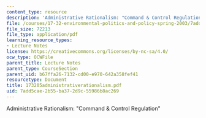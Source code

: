 ```yaml
---
content_type: resource
description: 'Administrative Rationalism: "Command & Control Regulation"'
file: /courses/17-32-environmental-politics-and-policy-spring-2003/7add5cae2b55ba372d9c55986b8ac269_173205administrativerationalism.pdf
file_size: 72213
file_type: application/pdf
learning_resource_types:
- Lecture Notes
license: https://creativecommons.org/licenses/by-nc-sa/4.0/
ocw_type: OCWFile
parent_title: Lecture Notes
parent_type: CourseSection
parent_uid: b67ffa26-7132-cd00-e970-642a358fef41
resourcetype: Document
title: 173205administrativerationalism.pdf
uid: 7add5cae-2b55-ba37-2d9c-55986b8ac269
---
```

Administrative Rationalism: "Command & Control Regulation"